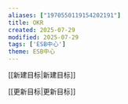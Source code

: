```yaml
---
aliases: ["1970550119154202191"]
title: OKR
created: 2025-07-29
modified: 2025-07-29
tags: ['ESB中心']
theme: ESB中心
---
```


[[新建目标|新建目标]]

[[更新目标|更新目标]]
